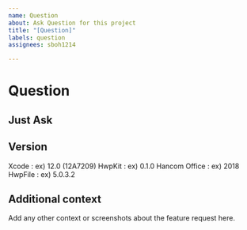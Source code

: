 ```yaml
---
name: Question
about: Ask Question for this project
title: "[Question]"
labels: question
assignees: sboh1214

---
```


# Question

## Just Ask

## Version

Xcode : ex) 12.0 (12A7209)
HwpKit : ex) 0.1.0
Hancom Office : ex) 2018
HwpFile : ex) 5.0.3.2

## Additional context

Add any other context or screenshots about the feature request here.
